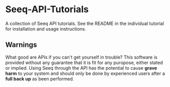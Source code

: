 # Seeq-API-Tutorials
A collection of Seeq API tutorials.  See the README in the individual tutorial for installation and usage instructions.

## Warnings
What good are APIs if you can't get yourself in trouble?  This software is provided without any guarantee that it is fit for any puropose, either stated or implied.  Using Seeq through the API has the potential to cause **grave harm** to your system and should only be done by experienced users after a **full back up** as been performed.
